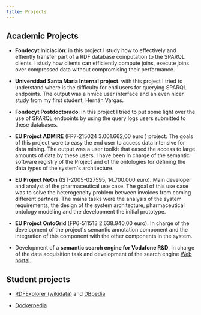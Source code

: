 ```yaml
---
title: Projects
---
```


## Academic Projects

 - **Fondecyt Iniciación**: in this project I study how to effectively and effiently transfer part of a RDF database computation to the SPARQL clients. I study how clients can efficiently compute joins, execute joins over compressed data without compromising their performance.

 - **Universidad Santa Maria Internal project**. with this project I tried to understand where is the difficulty for end users for querying SPARQL endpoints. The output was a nmice user interface and an even nicer study from my first student, Hernán Vargas. 

 - **Fondecyt Postdoctorado**: in this project I tried to put some light over the use of SPARQL endpoints by using the query logs users submitted to these databases.

 - **EU Project ADMIRE** (FP7-215024 3.001.662,00 euro ) project. The goals of this project were to easy the end user to access data intensive for data mining. The output was a user toolkit that eased the access to large amounts of data by these users. I have been in charge of the semantic software registry of the Project and of the ontologies for defining the data types of the system's architecture. 

 - **EU Project NeOn** (IST-2005-027595, 14.700.000 euro). Main developer and analyst of the pharmaceutical use case. The goal of this use case was to solve the heterogeneity problem between invoices from coming different partners. The mains tasks were the analysis of the system requirements, the design of the system architecture, pharmaceutical ontology modeling and the development the initial prototype.

 - **EU Project OntoGrid** (FP6-511513 2.638.940,00 euro). In charge of the development of the project's semantic annotation component  and the integration of this component with the other components in  the system.

 - Development of a **semantic search engine for Vodafone R&D**. In charge of the data acquisition task and development of the search engine [Web portal](http://www.w3.org/2001/sw/sweo/public/UseCases/Vodafone-es/).


## Student projects

 - [RDFExplorer (wikidata)](https://www.rdfexplorer.org/) and [DBpedia](https://dbpedia.rdfexplorer.org/) 

 - [Dockerpedia](https://dockerpedia.inf.utfsm.cl)